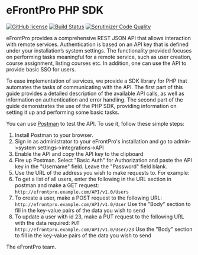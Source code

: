 eFrontPro PHP SDK
=================
[![GitHub license](https://img.shields.io/badge/license-GPLv2-blue.svg)](https://raw.githubusercontent.com/epignosis/efrontPRO-SDK/master/LICENSE)
[![Build Status](https://scrutinizer-ci.com/g/xarhsdev/efrontPRO-SDK/badges/build.png?b=master)](https://scrutinizer-ci.com/g/xarhsdev/efrontPRO-SDK/build-status/master)
[![Scrutinizer Code Quality](https://scrutinizer-ci.com/g/xarhsdev/efrontPRO-SDK/badges/quality-score.png?b=master)](https://scrutinizer-ci.com/g/xarhsdev/efrontPRO-SDK/?branch=master)

eFrontPro provides a comprehensive REST JSON API that allows interaction with remote services. 
Authentication is based on an API key that is defined under your installation’s system settings. 
The functionality provided focuses on performing tasks meaningful for a remote service, such as 
user creation, course assignment, listing courses etc. In addition, one can use the API to provide 
basic SSO for users.

To ease implementation of services, we provide a SDK library for PHP that automates the tasks of 
communicating with the API. The first part of this guide provides a detailed description of the 
available API calls, as well as information on authentication and error handling. The second part of 
the guide demonstrates the use of the PHP SDK, providing information on setting it up and performing 
some basic tasks.

You can use [Postman](https://www.getpostman.com/) to test the API. To use it, follow these simple steps:

1. Install Postman to your browser.
2. Sign in as administrator to your eFrontPro's installation and go to admin->system settings->integrations->API
3. Enable the API and copy the API key to the clipboard
4. Fire up Postman. Select "Basic Auth" for Authorization and paste the API key in the "Username" field. Leave the "Password" field blank.
5. Use the URL  of the address you wish to make requests to. For example:
  1. To get a list of all users, enter the following in the URL section in postman and make a GET request:
  `http://efrontpro.example.com/API/v1.0/Users`
  3. To create a user, make a POST request to the following URL:
  `http://efrontpro.example.com/API/v1.0/User`
  Use the "Body" section to fill in the key-value pairs of the data you wish to send
  5. To update a user with id 23, make a PUT request to the following URL with the data required:
  `PUT http://efrontpro.example.com/API/v1.0/User/23`
  Use the "Body" section to fill in the key-value pairs of the data you wish to send


The eFrontPro team.
